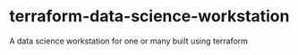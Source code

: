 # terraform-data-science-workstation
A data science workstation for one or many built using terraform
